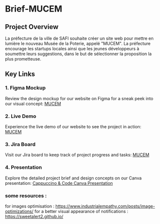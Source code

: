 # Brief-MUCEM

## Project Overview

La préfecture de la ville de SAFI souhaite créer un site web pour mettre en lumière le nouveau Musée de la Poterie, appelé "MUCEM".
La préfecture encourage les startups locales ainsi que les jeunes développeurs à soumettre leurs suggestions, dans le but de sélectionner la proposition la plus prometteuse.

## Key Links

### 1. Figma Mockup

Review the design mockup for our website on Figma for a sneak peek into our visual concept: [MUCEM ](https://www.figma.com/file/F4APSSV2TkkCqabdHFYoed/Untitled?type=design&node-id=0%3A1&mode=design&t=MqmuBUpge9EUyOFJ-1)

### 2. Live Demo

Experience the live demo of our website to see the project in action: [MUCEM](https://bouanani-soufiane.github.io/Brief-MUCEM/)

### 3. Jira Board

Visit our Jira board to keep track of project progress and tasks: [MUCEM](https://bouanani-soufiane.github.io/Brief-MUCEM/)

### 4. Presentation

Explore the detailed project brief and design concepts on our Canva presentation: [Cappuccino & Code Canva Presentation]()

### some resources :

for images optimisation : https://www.industrialempathy.com/posts/image-optimizations/
for a better visual appearance of notifications : https://sweetalert2.github.io/

